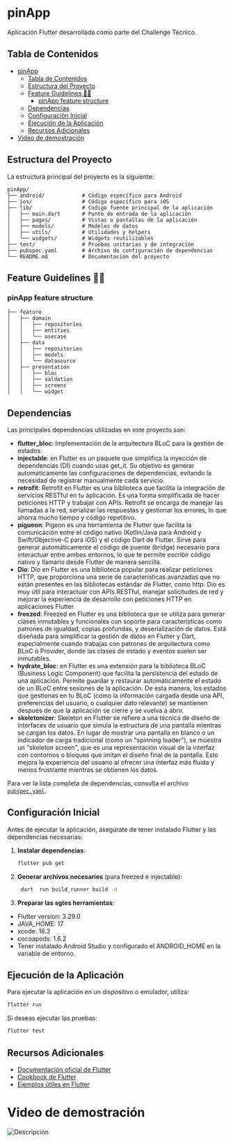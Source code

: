 # pinApp

Aplicación Flutter desarrollada como parte del Challenge Técnico.

## Tabla de Contenidos

- [pinApp](#pinapp)
  - [Tabla de Contenidos](#tabla-de-contenidos)
  - [Estructura del Proyecto](#estructura-del-proyecto)
  - [Feature Guidelines 🤸‍♀️](#feature-guidelines-️)
    - [pinApp feature structure](#pinapp-feature-structure)
  - [Dependencias](#dependencias)
  - [Configuración Inicial](#configuración-inicial)
  - [Ejecución de la Aplicación](#ejecución-de-la-aplicación)
  - [Recursos Adicionales](#recursos-adicionales)
- [Video de demostración](#video-de-demostración)

## Estructura del Proyecto

La estructura principal del proyecto es la siguiente:

```
pinApp/
├── android/            # Código específico para Android
├── ios/                # Código específico para iOS
├── lib/                # Código fuente principal de la aplicación
│   ├── main.dart       # Punto de entrada de la aplicación
│   ├── pages/          # Vistas o pantallas de la aplicación
│   ├── models/         # Modelos de datos
│   ├── utils/          # Utilidades y helpers
│   └── widgets/        # Widgets reutilizables
├── test/               # Pruebas unitarias y de integración
├── pubspec.yaml        # Archivo de configuración de dependencias
└── README.md           # Documentación del proyecto
```
## Feature Guidelines 🤸‍♀️
### pinApp feature structure
```
├── feature
│   ├── domain
│   │   ├── repositories
│   │   ├── entities
│   │   └── usecase
│   ├── data
│   │   ├── repositories
│   │   ├── models
│   │   └── datasource
│   ├── presentation
│   │   ├── bloc
│   │   ├── valdation
│   │   ├── screens
│   │   └── widget
```
## Dependencias

Las principales dependencias utilizadas en este proyecto son:

- **flutter_bloc**: Implementación de la arquitectura BLoC para la gestión de estados.
- **injectable**: en Flutter es un paquete que simplifica la inyección de dependencias (DI) cuando usas get_it. Su objetivo es generar automáticamente las configuraciones de dependencias, evitando la necesidad de registrar manualmente cada servicio.
- **retrofit**: Retrofit en Flutter es una biblioteca que facilita la integración de servicios RESTful en tu aplicación. Es una forma simplificada de hacer peticiones HTTP y trabajar con APIs. Retrofit se encarga de manejar las llamadas a la red, serializar las respuestas y gestionar los errores, lo que ahorra mucho tiempo y código repetitivo.
- **pigueon**: Pigeon es una herramienta de Flutter que facilita la comunicación entre el código nativo (Kotlin/Java para Android y Swift/Objective-C para iOS) y el código Dart de Flutter. Sirve para generar automáticamente el código de puente (bridge) necesario para interactuar entre ambos entornos, lo que te permite escribir código nativo y llamarlo desde Flutter de manera sencilla.
- **Dio**: Dio en Flutter es una biblioteca popular para realizar peticiones HTTP, que proporciona una serie de características avanzadas que no están presentes en las bibliotecas estándar de Flutter, como http. Dio es muy útil para interactuar con APIs RESTful, manejar solicitudes de red y mejorar la experiencia de desarrollo con peticiones HTTP en aplicaciones Flutter
- **freezed**: Freezed en Flutter es una biblioteca que se utiliza para generar clases inmutables y funcionales con soporte para características como patrones de igualdad, copias profundas, y deserialización de datos. Está diseñada para simplificar la gestión de datos en Flutter y Dart, especialmente cuando trabajas con patrones de arquitectura como BLoC o Provider, donde las clases de estado y eventos suelen ser inmutables.
- **hydrate_bloc**: en Flutter es una extensión para la biblioteca BLoC (Business Logic Component) que facilita la persistencia del estado de una aplicación. Permite guardar y restaurar automáticamente el estado de un BLoC entre sesiones de la aplicación. De esta manera, los estados que gestionas en tu BLoC (como la información cargada desde una API, preferencias del usuario, o cualquier dato relevante) se mantienen después de que la aplicación se cierre y se vuelva a abrir.
- **skeletonizer**: Skeleton en Flutter se refiere a una técnica de diseño de interfaces de usuario que simula la estructura de una pantalla mientras se cargan los datos. En lugar de mostrar una pantalla en blanco o un indicador de carga tradicional (como un "spinning loader"), se muestra un "skeleton screen", que es una representación visual de la interfaz con contornos o bloques que imitan el diseño final de la pantalla. Esto mejora la experiencia del usuario al ofrecer una interfaz más fluida y menos frustrante mientras se obtienen los datos.

Para ver la lista completa de dependencias, consulta el archivo [`pubspec.yaml`](pubspec.yaml).

## Configuración Inicial

Antes de ejecutar la aplicación, asegúrate de tener instalado Flutter y las dependencias necesarias:

1. **Instalar dependencias**:

   ```bash
   flutter pub get
   ```

2. **Generar archivos necesarios** (para freezed e injectable):

   ```bash
    dart  run build_runner build -d
   ```
3. **Preparar las sgtes herramientas**:

- Flutter version: 3.29.0
- JAVA_HOME: 17
- xcode: 16.2
- cocoapods: 1.6.2
- Tener instalado Android Studio y configurado el ANDROID_HOME en la variable de entorno.

## Ejecución de la Aplicación

Para ejecutar la aplicación en un dispositivo o emulador, utiliza:

```bash
flutter run
```

Si deseas ejecutar las pruebas:

```bash
flutter test
```

## Recursos Adicionales

- [Documentación oficial de Flutter](https://docs.flutter.dev)
- [Cookbook de Flutter](https://docs.flutter.dev/cookbook)
- [Ejemplos útiles en Flutter](https://github.com/flutter/samples)



# Video de demostración

![Descripción](player/ios-player.gif)
